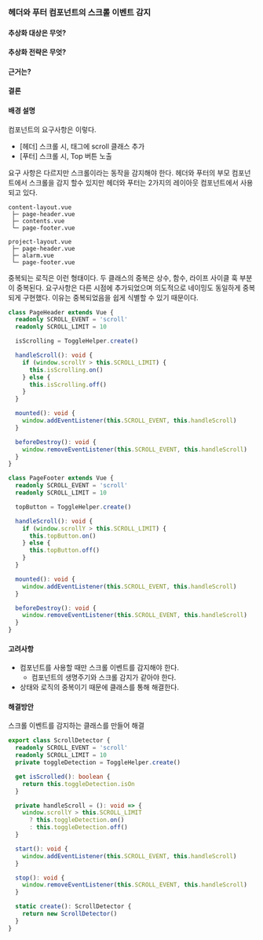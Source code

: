### 헤더와 푸터 컴포넌트의 스크롤 이벤트 감지
#### 추상화 대상은 무엇?
#### 추상화 전략은 무엇?
#### 근거는?
#### 결론

#### 배경 설명
컴포넌트의 요구사항은 이렇다.
- [헤더] 스크롤 시, 태그에 scroll 클래스 추가
- [푸터] 스크롤 시, Top 버튼 노출

요구 사항은 다르지만 스크롤이라는 동작을 감지해야 한다.
헤더와 푸터의 부모 컴포넌트에서 스크롤을 감지 할수 있지만 헤더와 푸터는 2가지의 레이아웃 컴포넌트에서 사용되고 있다.
```
content-layout.vue
 ├─ page-header.vue
 ├─ contents.vue
 └─ page-footer.vue

project-layout.vue
 ├─ page-header.vue
 ├─ alarm.vue
 └─ page-footer.vue
```

중복되는 로직은 이런 형태이다. 두 클래스의 중복은 상수, 함수, 라이프 사이클 훅 부분이 중복된다. 요구사항은 다른 시점에 추가되었으며 의도적으로 네이밍도 동일하게 중복되게 구현했다. 이유는 중복되었음을 쉽게 식별할 수 있기 때문이다.
```ts
class PageHeader extends Vue {
  readonly SCROLL_EVENT = 'scroll'
  readonly SCROLL_LIMIT = 10

  isScrolling = ToggleHelper.create()

  handleScroll(): void {
    if (window.scrollY > this.SCROLL_LIMIT) {
      this.isScrolling.on()
    } else {
      this.isScrolling.off()
    }
  }

  mounted(): void {
    window.addEventListener(this.SCROLL_EVENT, this.handleScroll)
  }

  beforeDestroy(): void {
    window.removeEventListener(this.SCROLL_EVENT, this.handleScroll)
  }
}
```
```ts
class PageFooter extends Vue {
  readonly SCROLL_EVENT = 'scroll'
  readonly SCROLL_LIMIT = 10

  topButton = ToggleHelper.create()

  handleScroll(): void {
    if (window.scrollY > this.SCROLL_LIMIT) {
      this.topButton.on()
    } else {
      this.topButton.off()
    }
  }

  mounted(): void {
    window.addEventListener(this.SCROLL_EVENT, this.handleScroll)
  }

  beforeDestroy(): void {
    window.removeEventListener(this.SCROLL_EVENT, this.handleScroll)
  }
}
```

#### 고려사항
- 컴포넌트를 사용할 때만 스크롤 이벤트를 감지해야 한다.
  - 컴포넌트의 생명주기와 스크롤 감지가 같아야 한다.
- 상태와 로직의 중복이기 때문에 클래스를 통해 해결한다. 

#### 해결방안
스크롤 이벤트를 감지하는 클래스를 만들어 해결

```ts
export class ScrollDetector {
  readonly SCROLL_EVENT = 'scroll'
  readonly SCROLL_LIMIT = 10
  private toggleDetection = ToggleHelper.create()

  get isScrolled(): boolean {
    return this.toggleDetection.isOn
  }

  private handleScroll = (): void => {
    window.scrollY > this.SCROLL_LIMIT
      ? this.toggleDetection.on()
      : this.toggleDetection.off()
  }

  start(): void {
    window.addEventListener(this.SCROLL_EVENT, this.handleScroll)
  }

  stop(): void {
    window.removeEventListener(this.SCROLL_EVENT, this.handleScroll)
  }

  static create(): ScrollDetector {
    return new ScrollDetector()
  }
}
```